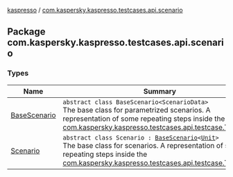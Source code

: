[kaspresso](../index.md) / [com.kaspersky.kaspresso.testcases.api.scenario](./index.md)

## Package com.kaspersky.kaspresso.testcases.api.scenario

### Types

| Name | Summary |
|---|---|
| [BaseScenario](-base-scenario/index.md) | `abstract class BaseScenario<ScenarioData>`<br>The base class for parametrized scenarios. A representation of some repeating steps inside the [com.kaspersky.kaspresso.testcases.api.testcase.TestCase](../com.kaspersky.kaspresso.testcases.api.testcase/-test-case/index.md). |
| [Scenario](-scenario/index.md) | `abstract class Scenario : `[`BaseScenario`](-base-scenario/index.md)`<`[`Unit`](https://kotlinlang.org/api/latest/jvm/stdlib/kotlin/-unit/index.html)`>`<br>The base class for scenarios. A representation of some repeating steps inside the [com.kaspersky.kaspresso.testcases.api.testcase.TestCase](../com.kaspersky.kaspresso.testcases.api.testcase/-test-case/index.md). |

